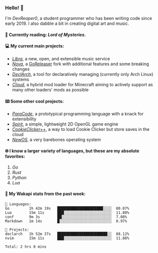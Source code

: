 ### Hello! 👋

I'm _DevReaper0_, a student programmer who has been writing code since early 2019. I also dabble a bit in creating digital art and music.

#### 📖 Currently reading: *Lord of Mysteries*.

#### 💻 My current main projects:

-   _[Libra](https://github.com/LibraMusic)_, a new, open, and extensible music service
-   _[Nova](https://github.com/LibraMusic/Nova)_, a [GoReleaser](https://github.com/goreleaser/goreleaser) fork with additional features and some breaking changes
-   _[DeclArch](https://github.com/DevReaper0/declarch)_, a tool for declaratively managing (currently only Arch Linux) systems
-   _[Cloud](https://github.com/CloudLoaderMC/CloudLoader)_, a hybrid mod loader for Minecraft aiming to actively support as many other loaders' mods as possible

#### ⌨️ Some other cool projects:

-   _[ParaCode](https://github.com/ParaCodeLang/ParaCode)_, a prototypical programming language with a knack for extensibility
-   _[Spirit](https://gitlab.com/DevReaper0/SpiritEngine)_, a simple, lightweight 2D OpenGL game engine
-   _[CookieClicker++](https://github.com/DevReaper0/CookieClickerPlusPlus)_, a way to load Cookie Clicker but store saves in the cloud
-   _[NewOS](https://github.com/DevReaper0/NewOS)_, a very barebones operating system

#### 🌐 I know a larger variety of languages, but these are my absolute favorites:

1. _Go_
2. _Rust_
3. _Python_
4. _Lua_

#### 📡 My Wakapi stats from the past week:

```text
💾 Languages:
Go         1h 42m 19s   █████████████████████░░░░  80.07%
Lua        15m 11s      ███░░░░░░░░░░░░░░░░░░░░░░  11.88%
conf       9m 3s        ██░░░░░░░░░░░░░░░░░░░░░░░  7.08%
Markdown   1m 14s       █░░░░░░░░░░░░░░░░░░░░░░░░  0.97%

💼 Projects:
declarch   1h 52m 37s   ███████████████████████░░  88.12%
nvim       15m 11s      ███░░░░░░░░░░░░░░░░░░░░░░  11.88%

Total: 2 hrs 8 mins
```
